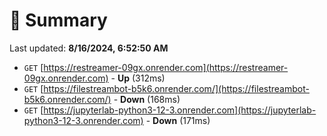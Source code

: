 # 📖 Summary
Last updated: **8/16/2024, 6:52:50 AM**

- `GET` [https://restreamer-09gx.onrender.com](https://restreamer-09gx.onrender.com) - **Up** (312ms)
- `GET` [https://filestreambot-b5k6.onrender.com/](https://filestreambot-b5k6.onrender.com/) - **Down** (168ms)
- `GET` [https://jupyterlab-python3-12-3.onrender.com](https://jupyterlab-python3-12-3.onrender.com) - **Down** (171ms)
